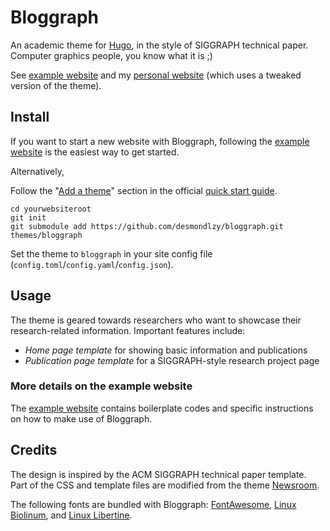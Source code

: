 # Bloggraph

An academic theme for [Hugo](https://gohugo.io/), in the style of SIGGRAPH technical paper. Computer graphics people, you know what it is ;)

See [example website](https://desmondlzy.me/bloggraph) and my [personal website](https://desmondlzy.me) (which uses a tweaked version of the theme).

## Install

If you want to start a new website with Bloggraph, following the [example website](https://desmondlzy.me/bloggraph) is the easiest way to get started.

Alternatively,

Follow the "[Add a theme](https://gohugo.io/getting-started/quick-start/#step-3-add-a-theme)" section in the official [quick start guide](https://gohugo.io/getting-started/quick-start).

```
cd yourwebsiteroot
git init
git submodule add https://github.com/desmondlzy/bloggraph.git themes/bloggraph
```

Set the theme to `bloggraph` in your site config file (`config.toml`/`config.yaml`/`config.json`).

## Usage

The theme is geared towards researchers who want to showcase their research-related information. Important features include:

- _Home page template_ for showing basic information and publications
- _Publication page template_ for a SIGGRAPH-style research project page

### More details on the example website

The [example website](https://desmondlzy.me/bloggraph) contains boilerplate codes and specific instructions on how to make use of Bloggraph.

## Credits

The design is inspired by the ACM SIGGRAPH technical paper template. Part of the CSS and template files are modified from the theme [Newsroom](https://github.com/onweru/newsroom).

The following fonts are bundled with Bloggraph:
[FontAwesome](https://fontawesome.com/v4.7/license/), 
[Linux Biolinum](https://www.fontsquirrel.com/license/linux-biolinum), and 
[Linux Libertine](https://www.fontsquirrel.com/license/linux-libertine).